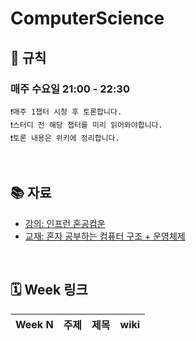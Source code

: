 # ComputerScience 
## 🚫 규칙
### 매주 수요일 21:00 - 22:30
```
❗️매주 1챕터 시청 후 토론합니다.
❗️스터디 전 해당 챕터를 미리 읽어와야합니다.
❗️토론 내용은 위키에 정리합니다.
```
<br>

## 📚 자료
- [강의: 인프런 혼공컴운](https://www.inflearn.com/course/%ED%98%BC%EC%9E%90-%EA%B3%B5%EB%B6%80%ED%95%98%EB%8A%94-%EC%BB%B4%ED%93%A8%ED%84%B0%EA%B5%AC%EC%A1%B0-%EC%9A%B4%EC%98%81%EC%B2%B4%EC%A0%9C/dashboard)
- [교재: 혼자 공부하는 컴퓨터 구조 + 운영체제](https://product.kyobobook.co.kr/detail/S000061584886?utm_source=google&utm_medium=cpc&utm_campaign=googleSearch&gt_network=g&gt_keyword=&gt_target_id=aud-901091942354:dsa-1974044871038&gt_campaign_id=9979905549&gt_adgroup_id=132556570510&gad_source=1)
<br>

## 🗓️ Week 링크
|Week N | 주제  | 제목 | wiki |
|:--:|:--:|:--:|:--:|


<br>
